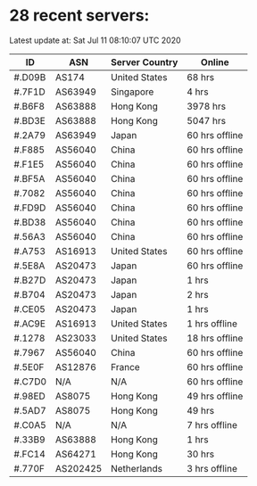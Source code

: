 # 28 recent servers:

Latest update at: Sat Jul 11 08:10:07 UTC 2020

| ID | ASN | Server Country | Online |
| -- | --- | -------------- | ------ |
| #.D09B | AS174 | United States | 68 hrs |
| #.7F1D | AS63949 | Singapore | 4 hrs |
| #.B6F8 | AS63888 | Hong Kong | 3978 hrs |
| #.BD3E | AS63888 | Hong Kong | 5047 hrs |
| #.2A79 | AS63949 | Japan | 60 hrs offline |
| #.F885 | AS56040 | China | 60 hrs offline |
| #.F1E5 | AS56040 | China | 60 hrs offline |
| #.BF5A | AS56040 | China | 60 hrs offline |
| #.7082 | AS56040 | China | 60 hrs offline |
| #.FD9D | AS56040 | China | 60 hrs offline |
| #.BD38 | AS56040 | China | 60 hrs offline |
| #.56A3 | AS56040 | China | 60 hrs offline |
| #.A753 | AS16913 | United States | 60 hrs offline |
| #.5E8A | AS20473 | Japan | 60 hrs offline |
| #.B27D | AS20473 | Japan | 1 hrs |
| #.B704 | AS20473 | Japan | 2 hrs |
| #.CE05 | AS20473 | Japan | 1 hrs |
| #.AC9E | AS16913 | United States | 1 hrs offline |
| #.1278 | AS23033 | United States | 18 hrs offline |
| #.7967 | AS56040 | China | 60 hrs offline |
| #.5E0F | AS12876 | France | 60 hrs offline |
| #.C7D0 | N/A | N/A | 60 hrs offline |
| #.98ED | AS8075 | Hong Kong | 49 hrs offline |
| #.5AD7 | AS8075 | Hong Kong | 49 hrs |
| #.C0A5 | N/A | N/A | 7 hrs offline |
| #.33B9 | AS63888 | Hong Kong | 1 hrs |
| #.FC14 | AS64271 | Hong Kong | 30 hrs |
| #.770F | AS202425 | Netherlands | 3 hrs offline |

